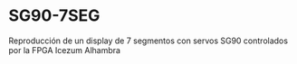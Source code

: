 # SG90-7SEG
Reproducción de un display de 7 segmentos con servos SG90 controlados por la FPGA Icezum Alhambra
